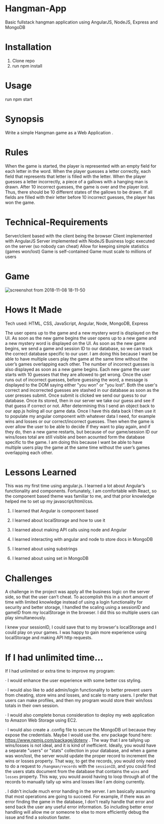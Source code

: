 # Hangman-App
Basic fullstack hangman application using AngularJS, NodeJS, Express and MongoDB

# Installation
1. Clone repo
2. run npm install

# Usage
run npm start

# Synopsis 
Write a simple Hangman game as a Web Application .

# Rules
When the game is started, the player is represented with an empty field for each letter in the word.
When the player guesses a letter correctly, each field that represents that letter is filled with the letter.
When the player guesses a letter incorrectly, a piece of a gallows with a hanging man is drawn.
After 10 incorrect guesses, the game is over and the player lost.
Thus, there should be 10 different states of the gallows to be drawn.
If all fields are filled with their letter before 10 incorrect guesses, the player has won the game.

# Technical-Requirements
Server/client based with the client being the browser
Client implemented with AngularJS
Server implemented with NodeJS
Business logic executed on the server (so nobody can cheat)
Allow for keeping simple statistics (games won/lost)
Game is self-contained
Game must scale to millions of users

 # Game 
![screenshot from 2018-11-08 18-11-50](https://user-images.githubusercontent.com/36242561/48233075-e2ca5f80-e381-11e8-96cd-bfa0d46b87b1.png)

# Hows It Made
Tech used: HTML, CSS, JavaScript, Angular, Node, MongoDB, Express

The user opens up to the game and a new mystery word is displayed on the UI. As soon as the new game begins the user opens up to a new game and a new mystery word is displayed on the UI. As soon as the new game begins, we send a game and session ID to our database, so we can track the correct database specific to our user. I am doing this because I want be able to have multiple users play the game at the same time without the user’s games overlapping each other. The number of incorrect guesses is also displayed as soon as a new game begins. Each new game the user starts with 10 guesses that they are allowed to get wrong. Once the user runs out of incorrect guesses, before guessing the word, a message is displayed to the DOM saying either "you won" or "you lost". Both the user's correct and incorrected guesses are stashed in our database as soon as the user presses submit. Once submit is clicked we send our guess to our database. Once its stored, then in our server we take our guess and see if that guess if correct or not. After determining this I send an object back to our app.js holing all our game data. Once I have this data back I then use it to populate my angular component with whatever data I need, for example wins and losses or our correct/incorrect guesses. Then when the game is over allow the user to be able to decide if they want to play again, and if they do, then a new game restarts, but because of our game/session ID our wins/loses total are still visible and been acounted form the database specific to the game. I am doing this because I want be able to have multiple users play the game at the same time without the user’s games overlapping each other. 

# Lessons Learned

This was my first time using angular.js.  I learned a lot about Angular’s functionality and components.  Fortunately, I am comfortable with React, so the component based theme was familiar to me, and that prior knowledge helped me to set up my javascript/html/css.

1.    I learned that Angular is component based

2.    I learned about localStorage and how to use it

3.    I learned about making API calls using node and Angular

4.    I learned interacting with angular and node to store docs in MongoDB  

5.    I learned about using substrings

6.    I learned about using set in MongoDB

# Challenges

 A challenge in the project was apply all the business logic on the server side, so that the user can’t cheat. To accomplish this in a short amount of time with limited knowledge instead of using a login functionality for security and better storage, I handled the scaling using a sessionID and gameID from my localStorage in the browser. I did this so multiple users can play simultaneously.

I knew your sessionID, I could save that to my browser's localStorage and I could play on your games. I was happy to gain more experience using localStorage and making API http requests.

# If I had unlimited time...

If I had unlimited or extra time to improve my program:

·         I would enhance the user experience with some better css styling.

·         I would also like to add admin/login functionality to better prevent users from cheating, store wins and losses, and scale to many users. I prefer that users can make profiles, and then my program would store their win/loss totals in their own session.

·         I would also complete bonus consideration to deploy my web application to Amazon Web Storage using EC2.

·         I would also create a .config file to secure the MongoDB url because they expose the credentials. Maybe I would use the. env package found here: https://www.npmjs.com/package/dotenv
.         The way that I are tallying up wins/losses is not ideal, and it is kind of inefficient. Ideally, you would have a separate "users" or "stats" collection in your database, and when a game was won/lost, the server would update the proper record to increment the wins or losses property. That way, to get the records, you would only need to do a request to `/hangman/records` with the `sessionID`, and you could find the users stats document from the database that contains the `wins` and `losses` property. This way, you would avoid having to loop through all of the records to manually tally up wins and losses like I am doing currently.

.         I didn't include much error handing in the server. I am basically assuming that most operations are going to succeed. For example, if there was an error finding the game in the database, I don't really handle that error and send back the user any useful error information. So including better error handling will allow me or someone to else to more efficiently debug the issue and find a soloution faster.
